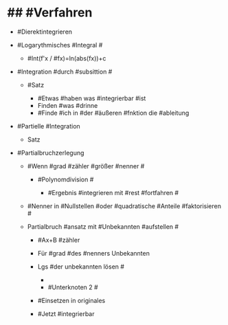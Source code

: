 # ## #Verfahren 

 - #Dierektintegrieren 
 - #Logarythmisches #Integral #

	 - #Int(f'x / #fx)=ln(abs(fx))+c 

 - #Integration #durch #subsittion #

	 - #Satz 

		 - #Etwas #haben was #integrierbar #ist 
		 - Finden #was #drinne 
		 - #Finde #ich in #der #äußeren #fnktion die #ableitung 

 - #Partielle #Integration 

	 - Satz 

 - #Partialbruchzerlegung 

	 - #Wenn #grad #zähler #größer #nenner #

		 - #Polynomdivision #

			 - #Ergebnis #integrieren mit #rest #fortfahren #

	 - #Nenner in #Nullstellen #oder #quadratische #Anteile #faktorisieren #
	 - Partialbruch #ansatz mit #Unbekannten #aufstellen #

		 - #Ax+B #zähler 
		 - Für #grad #des #nenners Unbekannten 
		 - Lgs #der unbekannten lösen #

			 - 
			 - #Unterknoten 2 #

		 - #Einsetzen in originales 
		 - #Jetzt #integrierbar 
